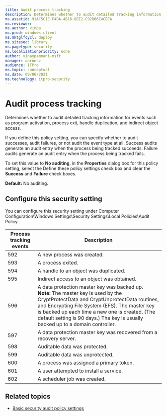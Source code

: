 ```yaml
---
title: Audit process tracking 
description: Determines whether to audit detailed tracking information for events such as program activation, process exit, handle duplication, and indirect object access.
ms.assetid: 91AC5C1E-F4DA-4B16-BEE2-C92D66E4CEEA
ms.reviewer: 
ms.author: vinpa
ms.prod: windows-client
ms.mktglfcycl: deploy
ms.sitesec: library
ms.pagetype: security
ms.localizationpriority: none
author: vinaypamnani-msft
manager: aaroncz
audience: ITPro
ms.topic: conceptual
ms.date: 09/06/2021
ms.technology: itpro-security
---
```


# Audit process tracking


Determines whether to audit detailed tracking information for events such as program activation, process exit, handle duplication, and indirect object access.

If you define this policy setting, you can specify whether to audit successes, audit failures, or not audit the event type at all. Success audits generate an audit entry when the process being tracked succeeds. Failure audits generate an audit entry when the process being tracked fails.

To set this value to **No auditing**, in the **Properties** dialog box for this policy setting, select the Define these policy settings check box and clear the **Success** and **Failure** check boxes.

**Default:** No auditing.

## Configure this security setting

You can configure this security setting under Computer Configuration\\Windows Settings\\Security Settings\\Local Policies\\Audit Policy.

| Process tracking events | Description |
| - | - |
| 592 | A new process was created.| 
| 593 | A process exited. |
| 594 | A handle to an object was duplicated.| 
| 595 | Indirect access to an object was obtained.| 
| 596 | A data protection master key was backed up.<br>**Note:**  The master key is used by the CryptProtectData and CryptUnprotectData routines, and Encrypting File System (EFS). The master key is backed up each time a new one is created. (The default setting is 90 days.) The key is usually backed up to a domain controller.|
| 597 | A data protection master key was recovered from a recovery server.| 
| 598 | Auditable data was protected. |
| 599 | Auditable data was unprotected.| 
| 600 | A process was assigned a primary token.| 
| 601 | A user attempted to install a service. |
| 602 | A scheduler job was created. |
 
## Related topics

- [Basic security audit policy settings](basic-security-audit-policy-settings.md)
 
 
